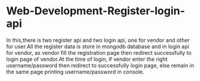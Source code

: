 # Web-Development-Register-login-api
In this,there is two register api and two login api, one for vendor and other for user.All the register data is store in mongodb database and in login api for vendor,
as vendor fill the registration page then redirect successfully to  login page of vendor.At the time of login, if vendor 
enter the right username/password then redirect to successfully login page, else remain in the same page printing username/password in console.

